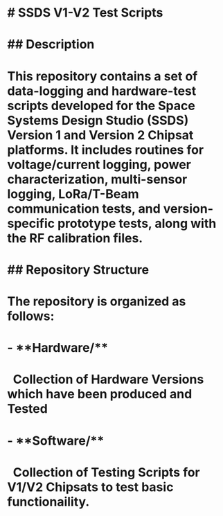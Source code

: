 # \# SSDS V1-V2 Test Scripts

# 

# \## Description

# 

# This repository contains a set of data-logging and hardware-test scripts developed for the Space Systems Design Studio (SSDS) Version 1 and Version 2 Chipsat platforms. It includes routines for voltage/current logging, power characterization, multi-sensor logging, LoRa/T-Beam communication tests, and version-specific prototype tests, along with the RF calibration files.

# 

# \## Repository Structure

# 

# The repository is organized as follows: 

# 

# \- \*\*Hardware/\*\*

# &nbsp; Collection of Hardware Versions which have been produced and Tested

# \- \*\*Software/\*\*

# &nbsp; Collection of Testing Scripts for V1/V2 Chipsats to test basic functionaility.   

# 

